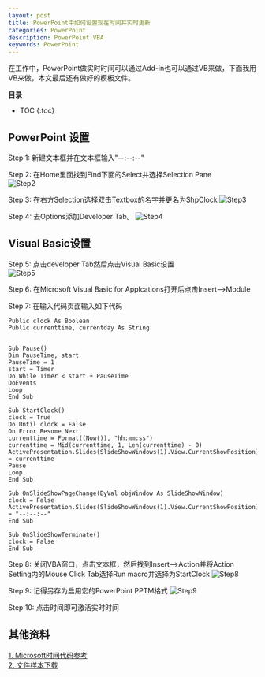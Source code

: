 ```yaml
---
layout: post
title: PowerPoint中如何设置现在时间并实时更新
categories: PowerPoint
description: PowerPoint VBA
keywords: PowerPoint
---
```


在工作中，PowerPoint做实时时间可以通过Add-in也可以通过VB来做，下面我用VB来做，本文最后还有做好的模板文件。


**目录**

* TOC
{:toc}

## PowerPoint 设置

Step 1: 新建文本框并在文本框输入"--:--:--"

Step 2: 在Home里面找到Find下面的Select并选择Selection Pane  
![Step2](/blog/images/posts/2020/20201012_AddLiveClock-step2-SelectionPane.png)   
  
Step 3: 在右方Selection选择双击Textbox的名字并更名为ShpClock
![Step3](/blog/images/posts/2020/20201012_AddLiveClock-step3.png)   
  
Step 4: 去Options添加Developer Tab。
![Step4](/blog/images/posts/2020/20201012_AddLiveClock-step4.png)  
  
## Visual Basic设置
Step 5: 点击developer Tab然后点击Visual Basic设置  
![Step5](/blog/images/posts/2020/20201012_AddLiveClock-step5.png)  
  
Step 6: 在Microsoft Visual Basic for Applcations打开后点击Insert-->Module  
  
Step 7: 在输入代码页面输入如下代码
```
Public clock As Boolean
Public currenttime, currentday As String


Sub Pause()
Dim PauseTime, start
PauseTime = 1
start = Timer
Do While Timer < start + PauseTime
DoEvents
Loop
End Sub

Sub StartClock()
clock = True
Do Until clock = False
On Error Resume Next
currenttime = Format((Now()), "hh:mm:ss")
currenttime = Mid(currenttime, 1, Len(currenttime) - 0)
ActivePresentation.Slides(SlideShowWindows(1).View.CurrentShowPosition).Shapes("shpClock").TextFrame.TextRange.Text = currenttime
Pause
Loop
End Sub

Sub OnSlideShowPageChange(ByVal objWindow As SlideShowWindow)
clock = False
ActivePresentation.Slides(SlideShowWindows(1).View.CurrentShowPosition).Shapes("shpClock").TextFrame.TextRange.Text = "--:--:--"
End Sub

Sub OnSlideShowTerminate()
clock = False
End Sub
```
  
Step 8: 关闭VBA窗口，点击文本框，然后找到Insert-->Action并将Action Setting内的Mouse Click Tab选择Run macro并选择为StartClock
![Step8](/blog/images/posts/2020/20201012_AddLiveClock-step8.png) 

Step 9: 记得另存为启用宏的PowerPoint PPTM格式
![Step9](/blog/images/posts/2020/20201012_AddLiveClock-step9.png)   

Step 10: 点击时间即可激活实时时间  
  
  
## 其他资料
[1. Microsoft时间代码参考](https://docs.microsoft.com/en-us/office/vba/language/reference/user-interface-help/format-function-visual-basic-for-applications)  
[2. 文件样本下载](https://github.com/dzvision/blog/raw/master/documents/Example_Exam_Clock.pptm)  

